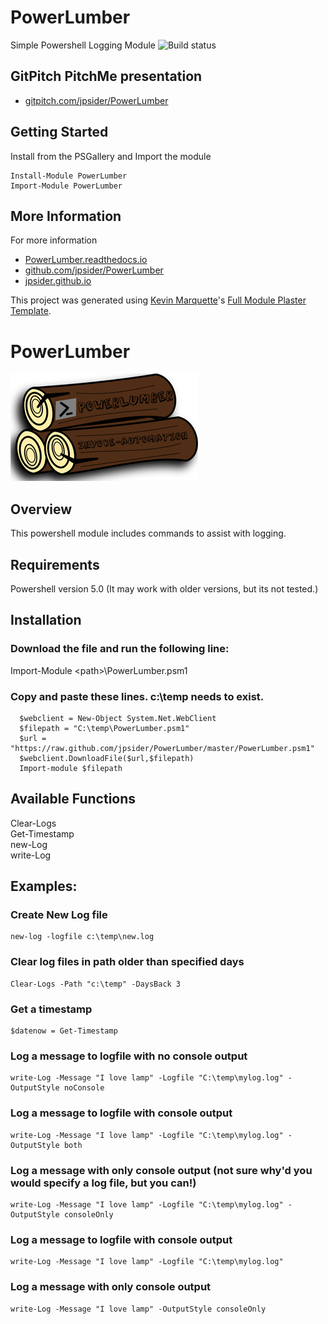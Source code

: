 # PowerLumber

Simple Powershell Logging Module
![Build status](https://ci.appveyor.com/api/projects/status/github/jpsider/powerlumber?branch=master&svg=true)

## GitPitch PitchMe presentation

* [gitpitch.com/jpsider/PowerLumber](https://gitpitch.com/jpsider/PowerLumber)

## Getting Started

Install from the PSGallery and Import the module

    Install-Module PowerLumber
    Import-Module PowerLumber


## More Information

For more information

* [PowerLumber.readthedocs.io](http://PowerLumber.readthedocs.io)
* [github.com/jpsider/PowerLumber](https://github.com/jpsider/PowerLumber)
* [jpsider.github.io](https://jpsider.github.io)


This project was generated using [Kevin Marquette](http://kevinmarquette.github.io)'s [Full Module Plaster Template](https://github.com/KevinMarquette/PlasterTemplates/tree/master/FullModuleTemplate).

# PowerLumber
![Alt text](https://github.com/jpsider/PowerLumber/blob/master/Images/PowerLumber_small.png "PowerLumber Icon")  

## Overview  
This powershell module includes commands to assist with logging.    

## Requirements  
Powershell version 5.0 (It may work with older versions, but its not tested.) 

## Installation  
### Download the file and run the following line:  
Import-Module \<path>\PowerLumber.psm1  

### Copy and paste these lines. c:\temp needs to exist.  
      $webclient = New-Object System.Net.WebClient  
      $filepath = "C:\temp\PowerLumber.psm1"  
      $url = "https://raw.github.com/jpsider/PowerLumber/master/PowerLumber.psm1"  
      $webclient.DownloadFile($url,$filepath)  
      Import-module $filepath  

## Available Functions 
Clear-Logs  
Get-Timestamp  
new-Log  
write-Log  

## Examples:  
### Create New Log file  
    new-log -logfile c:\temp\new.log  
### Clear log files in path older than specified days  
    Clear-Logs -Path "c:\temp" -DaysBack 3  
### Get a timestamp  
    $datenow = Get-Timestamp  
### Log a message to logfile with no console output  
    write-Log -Message "I love lamp" -Logfile "C:\temp\mylog.log" -OutputStyle noConsole  
### Log a message to logfile with console output  
    write-Log -Message "I love lamp" -Logfile "C:\temp\mylog.log" -OutputStyle both  
### Log a message with only console output (not sure why'd you would specify a log file, but you can!)  
    write-Log -Message "I love lamp" -Logfile "C:\temp\mylog.log" -OutputStyle consoleOnly  
### Log a message to logfile with console output  
    write-Log -Message "I love lamp" -Logfile "C:\temp\mylog.log"                        
### Log a message with only console output  
    write-Log -Message "I love lamp" -OutputStyle consoleOnly  
